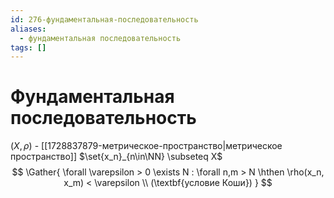 ```yaml
---
id: 276-фундаментальная-последовательность
aliases:
  - фундаментальная последовательность
tags: []
---
```


# Фундаментальная последовательность
$(X, \rho)$ - [[1728837879-метрическое-пространство|метрическое пространство]]
$\set{x_n}_{n\in\NN} \subseteq X$
$$
\Gather{
\forall \varepsilon > 0 \exists N : \forall n,m > N \hthen \rho(x_n, x_m) < \varepsilon \\
(\textbf{условие Коши})
}
$$
